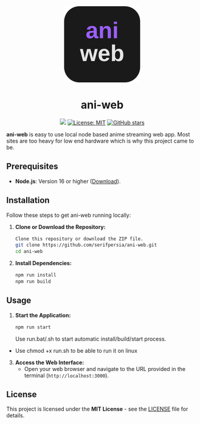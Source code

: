 <div align="center">

<img src="public/favicon.svg" alt="ani-web logo" width="200"/>

# ani-web

[![](https://img.shields.io/travis/serifpersia/ani-web.svg?style=flat-square)](https://travis-ci.org/serifpersia/ani-web)
[![License: MIT](https://img.shields.io/badge/License-MIT-yellow.svg?style=flat-square)](https://opensource.org/licenses/MIT)
[![GitHub stars](https://img.shields.io/github/stars/serifpersia/ani-web.svg?style=flat-square)](https://github.com/serifpersia/ani-web/stargazers)

</div align="center">

**ani-web** is easy to use local node based anime streaming web app. Most sites are too heavy for low end hardware which is why this project came to be.

## Prerequisites

*   **Node.js**: Version 16 or higher ([Download](https://nodejs.org/)).

## Installation

Follow these steps to get ani-web running locally:

1.  **Clone or Download the Repository:**

    ```bash
	Clone this repository or download the ZIP file. 
    git clone https://github.com/serifpersia/ani-web.git
    cd ani-web
    ```

3.  **Install Dependencies:**
    ```bash
	npm run install
    npm run build
    ```

## Usage

1.  **Start the Application:**

    ```bash
    npm run start
    ```
	Use run.bat/.sh to start automatic install/build/start process.
- Use chmod +x run.sh to be able to run it on linux

3.  **Access the Web Interface:**
    *   Open your web browser and navigate to the URL provided in the terminal (`http://localhost:3000`).


## License
This project is licensed under the **MIT License** - see the [LICENSE](LICENSE) file for details.
